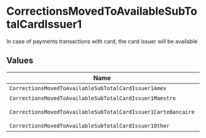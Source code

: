 # CorrectionsMovedToAvailableSubTotalCardIssuer1

In case of payments transactions with card, the card issuer will be available


## Values

| Name                                                          | Value                                                         |
| ------------------------------------------------------------- | ------------------------------------------------------------- |
| `CorrectionsMovedToAvailableSubTotalCardIssuer1Amex`          | amex                                                          |
| `CorrectionsMovedToAvailableSubTotalCardIssuer1Maestro`       | maestro                                                       |
| `CorrectionsMovedToAvailableSubTotalCardIssuer1CarteBancaire` | carte-bancaire                                                |
| `CorrectionsMovedToAvailableSubTotalCardIssuer1Other`         | other                                                         |